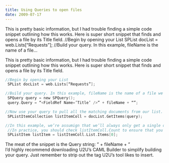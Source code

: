 ```yaml
---
title: Using Queries to open files
date: 2009-07-17
---
```


This is pretty basic information, but I had trouble finding a simple code snippet outlining how this works. Here is super short snippet that finds and opens a file by its Title field. //Begin by opening your List SPList docList = web.Lists[“Requests”]; //Build your query. In this example, fileName is the name of a file…

<!-- end -->

This is pretty basic information, but I had trouble finding a simple code snippet outlining how this works. Here is super short snippet that finds and opens a file by its Title field.

```c
//Begin by opening your List  
 SPList docList = web.Lists[“Requests”];

//Build your query. In this example, fileName is the name of a file we’re already saved to the list  
 SPQuery query = new SPQuery();  
 query.Query = “<FieldRef Name=’Title’ />” + fileName + “”;

//Now use your query to pull all the matching documents from our list.  
 SPListItemCollection listItemColl = docList.GetItems(query);

//In this example, we’re assumign that we’ll always only get a single document back.  
 //In practice, you should check listItemColl.Count to ensure that you’re finding the doc.  
 SPListItem listItem = listItemColl.List.Items[0];
```

The meat of the snippet is the Query string: <FieldRef Name=’Title’ />” + fileName + ”  
 I’d highly recommend downloading U2U’s CAML Builder to simplify building your query. Just remember to strip out the tag U2U’s tool likes to insert.

